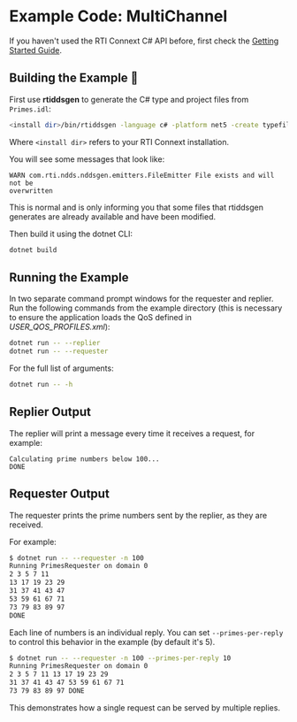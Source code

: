 # Example Code: MultiChannel

If you haven't used the RTI Connext C# API before, first check the
[Getting Started Guide](https://community.rti.com/static/documentation/connext-dds/6.1.0/doc/manuals/connext_dds_professional/getting_started_guide/index.html).

## Building the Example :wrench:

First use **rtiddsgen** to generate the C# type and project files from
`Primes.idl`:

```sh
<install dir>/bin/rtiddsgen -language c# -platform net5 -create typefiles -create makefiles Primes.idl
```

Where `<install dir>` refers to your RTI Connext installation.

You will see some messages that look like:

```plaintext
WARN com.rti.ndds.nddsgen.emitters.FileEmitter File exists and will not be
overwritten
```

This is normal and is only informing you that some files that rtiddsgen
generates are already available and have been modified.

Then build it using the dotnet CLI:

```sh
dotnet build
```

## Running the Example

In two separate command prompt windows for the requester and replier. Run the
following commands from the example directory (this is necessary to ensure the
application loads the QoS defined in *USER_QOS_PROFILES.xml*):

```sh
dotnet run -- --replier
dotnet run -- --requester
```

For the full list of arguments:

```sh
dotnet run -- -h
```

## Replier Output

The replier will print a message every time it receives a request, for example:

```plaintext
Calculating prime numbers below 100...
DONE
```

## Requester Output

The requester prints the prime numbers sent by the replier, as they are received.

For example:

```sh
$ dotnet run -- --requester -n 100
Running PrimesRequester on domain 0
2 3 5 7 11
13 17 19 23 29
31 37 41 43 47
53 59 61 67 71
73 79 83 89 97
DONE
```

Each line of numbers is an individual reply. You can set `--primes-per-reply`
to control this behavior in the example (by default it's 5).

```sh
$ dotnet run -- --requester -n 100 --primes-per-reply 10
Running PrimesRequester on domain 0
2 3 5 7 11 13 17 19 23 29
31 37 41 43 47 53 59 61 67 71
73 79 83 89 97 DONE
```

This demonstrates how a single request can be served by multiple replies.